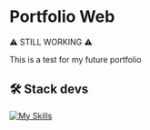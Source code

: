 # Portfolio Web

⚠️ STILL WORKING ⚠️

This is a test for my future portfolio

## 🛠️ Stack devs
[![My Skills](https://skillicons.dev/icons?i=astro,tailwind,html,css)](https://skillicons.dev)